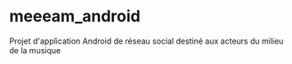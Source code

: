 # meeeam_android
Projet d'application Android de réseau social destiné aux acteurs du milieu de la musique

